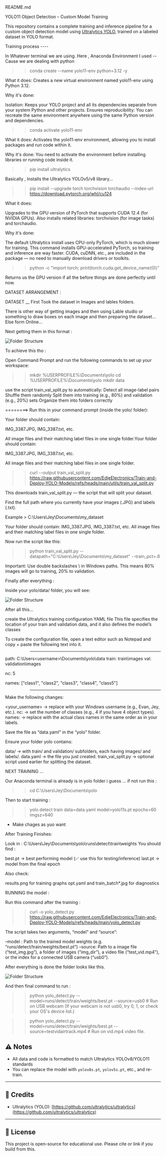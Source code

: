 
README.md

YOLO11 Object Detection – Custom Model Training

This repository contains a complete training and inference pipeline for a custom object detection model using [Ultralytics YOLO](https://github.com/ultralytics/ultralytics), trained on a labeled dataset in YOLO format.

Training process ----

In Whatever terminal we are using. Here , Anaconda Environment I used -- Cause we are dealing with python

>>   conda create --name yolo11-env python=3.12 -y

What it does:
Creates a new virtual environment named yolo11-env using Python 3.12.

Why it's done:

Isolation: Keeps your YOLO project and all its dependencies separate from your system Python and other projects.
Ensures reproducibility: You can recreate the same environment anywhere using the same Python version and dependencies.


>>   conda activate yolo11-env

What it does:
Activates the yolo11-env environment, allowing you to install packages and run code within it.

Why it's done:
You need to activate the environment before installing libraries or running code inside it.

>>   pip install ultralytics

Basically , Installs the Ultralytics YOLOv5/v8 library...

>>   pip install --upgrade torch torchvision torchaudio --index-url https://download.pytorch.org/whl/cu124

What it does:

Upgrades to the GPU version of PyTorch that supports CUDA 12.4 (for NVIDIA GPUs).
Also installs related libraries: torchvision (for image tasks) and torchaudio.

Why it's done:

The default Ultralytics install uses CPU-only PyTorch, which is much slower for training.
This command installs GPU-accelerated PyTorch, so training and inference are way faster.
CUDA, cuDNN, etc., are included in the package — no need to manually download drivers or toolkits.

>>   python -c "import torch; print(torch.cuda.get_device_name(0))"

Returns us the GPU version if all the before things are done perfectly until now.

DATASET ARRANGEMENT :

DATASET __ First Took the dataset in Images and lables folders.

There is other way of getting images and then using Lable studio or something to draw boxes on each image and then preparing the dataset... Else form Online...

Next getting them in this format :

![Folder Structure](s1.png)

To achieve this tho :

Open Command Prompt and run the following commands to set up your workspace:

>>   mkdir %USERPROFILE%\Documents\yolo
>>   cd %USERPROFILE%\Documents\yolo
>>   mkdir data

use the script train_val_split.py to automatically:
Detect all image-label pairs
Shuffle them randomly
Split them into training (e.g., 80%) and validation (e.g., 20%) sets
Organize them into folders correctly

========>   Run this in your command prompt (inside the yolo/ folder):
            
Your folder should contain:

IMG_3387.JPG, IMG_3387.txt, etc.

All image files and their matching label files in one single folder.Your folder should contain:

IMG_3387.JPG, IMG_3387.txt, etc.

All image files and their matching label files in one single folder.

>>   curl --output train_val_split.py https://raw.githubusercontent.com/EdjeElectronics/Train-and-Deploy-YOLO-Models/refs/heads/main/utils/train_val_split.py

This downloads train_val_split.py — the script that will split your dataset.

Find the full path where you currently have your images (.JPG) and labels (.txt).
            
Example > C:\Users\Jey\Documents\my_dataset

Your folder should contain:
IMG_3387.JPG, IMG_3387.txt, etc.
All image files and their matching label files in one single folder.

Now run the script like this:

>>   python train_val_split.py --datapath="C:\\Users\\Jey\\Documents\\my_dataset" --train_pct=.8

Important:
Use double backslashes \\ in Windows paths.
This means 80% images will go to training, 20% to validation.

Finally after everything :

Inside your yolo/data/ folder, you will see:

![Folder Structure](s2.png)

After all this... 

create the Ultralytics training configuration YAML file
This file specifies the location of your train and validation data, and it also defines the model’s classes

To create the configuration file, open a text editor such as Notepad and copy + paste the following text into it.

>> -------------------------------------------------------------

path: C:\Users\<username>\Documents\yolo\data
train: train\images
val: validation\images

nc: 5

names: ["class1", "class2", "class3", "class4", "class5"]

>> --------------------------------------------------------------
Make the following changes:

<your_username> → replace with your Windows username (e.g., Evan, Jey, etc.).
nc: → set the number of classes (e.g., 4 if you have 4 object types).
names: → replace with the actual class names in the same order as in your labels.

Save the file as “data.yaml” in the “yolo” folder.

Ensure your folder yolo contains:

data/ → with train/ and validation/ subfolders, each having images/ and labels/.
data.yaml → the file you just created.
train_val_split.py → optional script used earlier for splitting the dataset.


NEXT TRAINING ... 

Our Anaconda terminal is already is in yolo folder i guess ... if not run this :

>>   cd C:\Users\Jey\Documents\yolo

Then to start training :

>>   yolo detect train data=data.yaml model=yolo11s.pt epochs=60 imgsz=640

* Make chages as yuo want

After Training Finishes:

Look in : C:\Users\Jey\Documents\yolo\runs\detect\train\weights
You should find :

best.pt → best performing model (✅ use this for testing/inference)
last.pt → model from the final epoch

Also check:

results.png for training graphs
opt.yaml and train_batch*.jpg for diagnostics


RUNNING the model :

Run this command after the training :

>>   curl -o yolo_detect.py https://raw.githubusercontent.com/EdjeElectronics/Train-and-Deploy-YOLO-Models/refs/heads/main/yolo_detect.py

The script takes two arguments, “model” and “source”:

–model : Path to the trained model weights (e.g. “runs/detect/train/weights/best.pt”)
–source: Path to a image file (“test_img.jpg”), a folder of images (“img_dir”), a video file (“test_vid.mp4”), or the index for a connected USB camera (“usb0”).

After everything is done the folder looks like this.

![Folder Structure](s3.png)

And then final command to run :

>>   python yolo_detect.py --model=runs/detect/train/weights/best.pt --source=usb0  # Run on USB webcam (If your webcam is not usb0, try 0, 1, or check your OS's device list.)

>>   python yolo_detect.py --model=runs/detect/train/weights/best.pt --source=testvidairtrack.mp4  # Run on vid.mp4 video file.



## ⚠️ Notes

* All data and code is formatted to match Ultralytics YOLOv8/YOLO11 standards
* You can replace the model with `yolov8s.pt`, `yolov5s.pt`, etc., and re-train.

---

## 📎 Credits

* Ultralytics (YOLO): [https://github.com/ultralytics/ultralytics](https://github.com/ultralytics/ultralytics)

---

## 🧠 License

This project is open-source for educational use. Please cite or link if you build from this.

